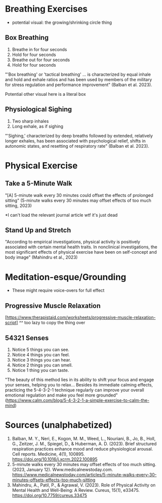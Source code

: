 # Breathing Exercises
- potential visual: the growing/shrinking circle thing

## Box Breathing
1. Breathe in for four seconds
2. Hold for four seconds
3. Breathe out for four seconds
4. Hold for four seconds

"'Box breathing' or 'tactical breathing' ... is characterized by equal inhale and hold and exhale ratios and has been used by members of the military for stress regulation and performance improvement" (Balban et al. 2023).

Potential other visual here is a literal box

## Physiological Sighing
1. Two sharp inhales
2. Long exhale, as if sighing

"'Sighing,' characterized by deep breaths followed by extended, relatively longer exhales, has been associated with psychological relief, shifts in autonomic states, and resetting of respiratory rate" (Balban et al. 2023).

# Physical Exercise
## Take a 5-Minute Walk
"[A] 5-minute walk every 30 minutes could offset the effects of prolonged sitting" (5-minute walks every 30 minutes may offset effects of too much sitting, 2023)

*I can't load the relevant journal article wtf it's just dead

## Stand Up and Stretch

"According to empirical investigations, physical activity is positively associated with certain mental health traits. In nonclinical investigations, the most significant effects of physical exercise have been on self-concept and body image" (Mahindru et al., 2023)

# Meditation-esque/Grounding
- These might require voice-overs for full effect
## Progressive Muscle Relaxation
[https://www.therapistaid.com/worksheets/progressive-muscle-relaxation-script]
^^ too lazy to copy the thing over

## 54321 Senses
1. Notice 5 things you can see.
2. Notice 4 things you can feel.
3. Notice 3 things you can hear.
4. Notice 2 things you can smell.
5. Notice 1 thing you can taste.

"The beauty of this method lies in its ability to shift your focus and engage your senses, helping you to relax... Besides its immediate calming effects, practicing the 5-4-3-2-1 technique regularly can improve your overall emotional regulation and make you feel more grounded" (https://www.calm.com/blog/5-4-3-2-1-a-simple-exercise-to-calm-the-mind)

# Sources (unalphabetized)
1. Balban, M. Y., Neri, E., Kogon, M. M., Weed, L., Nouriani, B., Jo, B., Holl, G., Zeitzer, J. M., Spiegel, D., & Huberman, A. D. (2023). Brief structured respiration practices enhance mood and reduce physiological arousal. Cell reports. Medicine, 4(1), 100895. https://doi.org/10.1016/j.xcrm.2022.100895
2. 5-minute walks every 30 minutes may offset effects of too much sitting. (2023, January 12). Www.medicalnewstoday.com. https://www.medicalnewstoday.com/articles/5-minute-walks-every-30-minutes-offsets-effects-too-much-sitting
3. Mahindru, A., Patil, P., & Agrawal, V. (2023). Role of Physical Activity on Mental Health and Well-Being: A Review. Cureus, 15(1), e33475. https://doi.org/10.7759/cureus.33475
‌